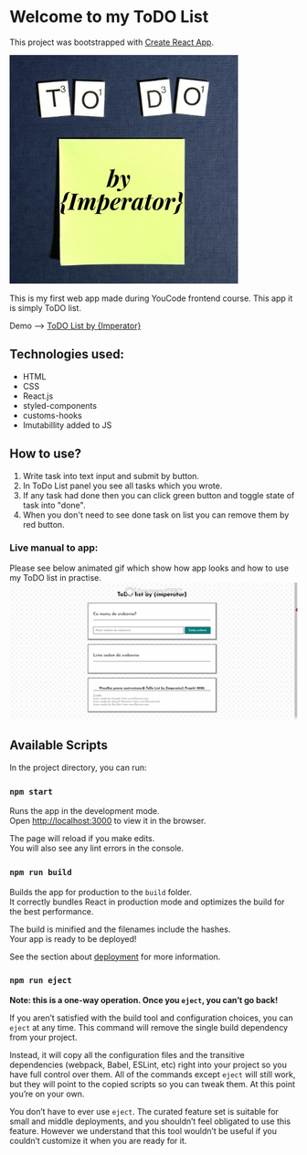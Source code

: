 # Welcome to my ToDO List
This project was bootstrapped with [Create React App](https://github.com/facebook/create-react-app).

![ToDO List by {Imperator}](https://github.com/JaniecMichal/toDO-list-react/blob/master/src/App/images/OpenGraphImage.png?raw=true)

This is my first web app made during YouCode frontend course.  This app it is simply ToDO list.

Demo --> [ToDO List by {Imperator}](https://janiecmichal.github.io/toDO-list-react/)

## Technologies used:

- HTML
- CSS
- React.js
- styled-components
- customs-hooks
- Imutabillity added to JS

## How to use?
1. Write task into text input and submit by button.
2. In ToDo List panel you see all tasks which you wrote.
3. If any task had done then you can click green button and toggle state of task into "done".
4. When you don't need to see done task on list you can remove them by red button.

### Live manual to app:
Please see below animated gif which show how app looks and how to use my ToDO list in practise.
![Animated gif](https://raw.githubusercontent.com/JaniecMichal/Simply-ToDo-List/master/images/GifManual.gif)

## Available Scripts

In the project directory, you can run:

### `npm start`

Runs the app in the development mode.<br />
Open [http://localhost:3000](http://localhost:3000) to view it in the browser.

The page will reload if you make edits.<br />
You will also see any lint errors in the console.

### `npm run build`

Builds the app for production to the `build` folder.<br />
It correctly bundles React in production mode and optimizes the build for the best performance.

The build is minified and the filenames include the hashes.<br />
Your app is ready to be deployed!

See the section about [deployment](https://facebook.github.io/create-react-app/docs/deployment) for more information.

### `npm run eject`

**Note: this is a one-way operation. Once you `eject`, you can’t go back!**

If you aren’t satisfied with the build tool and configuration choices, you can `eject` at any time. This command will remove the single build dependency from your project.

Instead, it will copy all the configuration files and the transitive dependencies (webpack, Babel, ESLint, etc) right into your project so you have full control over them. All of the commands except `eject` will still work, but they will point to the copied scripts so you can tweak them. At this point you’re on your own.

You don’t have to ever use `eject`. The curated feature set is suitable for small and middle deployments, and you shouldn’t feel obligated to use this feature. However we understand that this tool wouldn’t be useful if you couldn’t customize it when you are ready for it.
